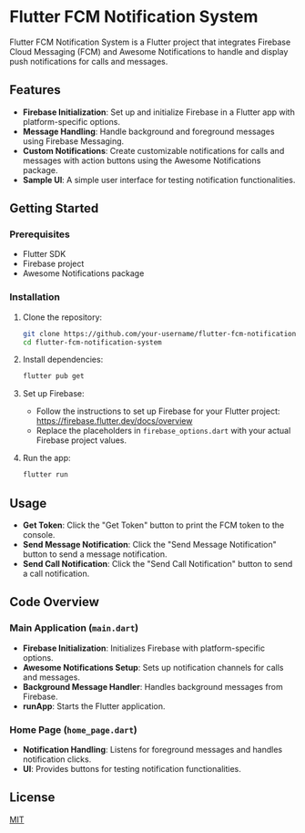 # Flutter FCM Notification System

Flutter FCM Notification System is a Flutter project that integrates Firebase Cloud Messaging (FCM) and Awesome Notifications to handle and display push notifications for calls and messages. 

## Features
- **Firebase Initialization**: Set up and initialize Firebase in a Flutter app with platform-specific options.
- **Message Handling**: Handle background and foreground messages using Firebase Messaging.
- **Custom Notifications**: Create customizable notifications for calls and messages with action buttons using the Awesome Notifications package.
- **Sample UI**: A simple user interface for testing notification functionalities.

## Getting Started

### Prerequisites
- Flutter SDK
- Firebase project
- Awesome Notifications package

### Installation

1. Clone the repository:
    ```sh
    git clone https://github.com/your-username/flutter-fcm-notification-system.git
    cd flutter-fcm-notification-system
    ```

2. Install dependencies:
    ```sh
    flutter pub get
    ```

3. Set up Firebase:
    - Follow the instructions to set up Firebase for your Flutter project: https://firebase.flutter.dev/docs/overview
    - Replace the placeholders in `firebase_options.dart` with your actual Firebase project values.

4. Run the app:
    ```sh
    flutter run
    ```

## Usage

- **Get Token**: Click the "Get Token" button to print the FCM token to the console.
- **Send Message Notification**: Click the "Send Message Notification" button to send a message notification.
- **Send Call Notification**: Click the "Send Call Notification" button to send a call notification.

## Code Overview

### Main Application (`main.dart`)

- **Firebase Initialization**: Initializes Firebase with platform-specific options.
- **Awesome Notifications Setup**: Sets up notification channels for calls and messages.
- **Background Message Handler**: Handles background messages from Firebase.
- **runApp**: Starts the Flutter application.

### Home Page (`home_page.dart`)

- **Notification Handling**: Listens for foreground messages and handles notification clicks.
- **UI**: Provides buttons for testing notification functionalities.

## License
[MIT](LICENSE)

